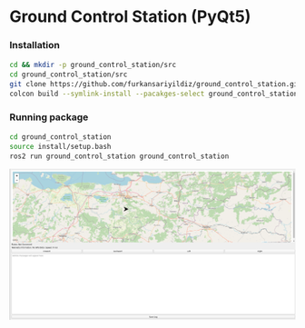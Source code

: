 # Ground Control Station (PyQt5)

### Installation
```bash
cd && mkdir -p ground_control_station/src
cd ground_control_station/src
git clone https://github.com/furkansariyildiz/ground_control_station.git
colcon build --symlink-install --pacakges-select ground_control_station
```

### Running package
```bash
cd ground_control_station
source install/setup.bash
ros2 run ground_control_station ground_control_station
```

<p align="center">
  <img src="docs/images/ground-control-station.png" style="width: 100%; height: 50%"/>
</p>